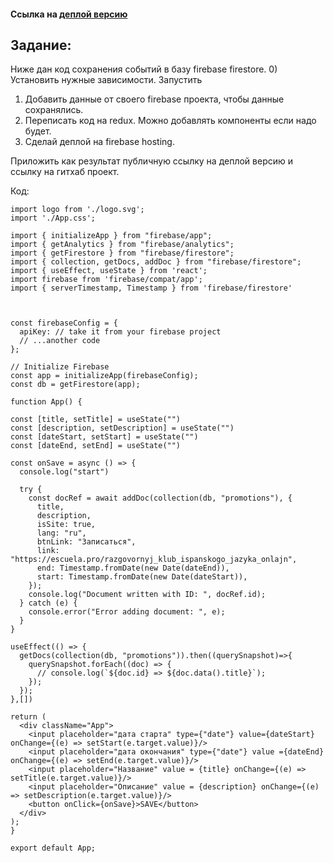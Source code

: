 #### Ссылка на [деплой версию](https://escuela-fd3f6.web.app/)
## Задание:
Ниже дан код сохранения событий в базу firebase firestore.
0) Установить нужные зависимости. Запустить
1) Добавить данные от своего firebase проекта, чтобы данные сохранялись.
2) Переписать код на redux. Можно добавлять компоненты если надо будет.
3) Сделай деплой на firebase hosting.

Приложить как результат публичную ссылку на деплой версию и ссылку на гитхаб проект.

Код:

```
import logo from './logo.svg';
import './App.css';

import { initializeApp } from "firebase/app";
import { getAnalytics } from "firebase/analytics";
import { getFirestore } from "firebase/firestore";
import { collection, getDocs, addDoc } from "firebase/firestore";
import { useEffect, useState } from 'react';
import firebase from 'firebase/compat/app';
import { serverTimestamp, Timestamp } from 'firebase/firestore'



const firebaseConfig = {
  apiKey: // take it from your firebase project
  // ...another code
};

// Initialize Firebase
const app = initializeApp(firebaseConfig);
const db = getFirestore(app);

function App() {

const [title, setTitle] = useState("")
const [description, setDescription] = useState("")
const [dateStart, setStart] = useState("")
const [dateEnd, setEnd] = useState("")

const onSave = async () => {
  console.log("start")

  try {
    const docRef = await addDoc(collection(db, "promotions"), {
      title,
      description,
      isSite: true,
      lang: "ru",
      btnLink: "Записаться",
      link: "https://escuela.pro/razgovornyj_klub_ispanskogo_jazyka_onlajn",
      end: Timestamp.fromDate(new Date(dateEnd)),
      start: Timestamp.fromDate(new Date(dateStart)),
    });
    console.log("Document written with ID: ", docRef.id);
  } catch (e) {
    console.error("Error adding document: ", e);
  }
}

useEffect(() => {
  getDocs(collection(db, "promotions")).then((querySnapshot)=>{
    querySnapshot.forEach((doc) => {
      // console.log(`${doc.id} => ${doc.data().title}`);
    });
  });
},[])

return (
  <div className="App">
    <input placeholder="дата старта" type={"date"} value={dateStart} onChange={(e) => setStart(e.target.value)}/>
    <input placeholder="дата окончания" type={"date"} value ={dateEnd} onChange={(e) => setEnd(e.target.value)}/>
    <input placeholder="Название" value = {title} onChange={(e) => setTitle(e.target.value)}/>
    <input placeholder="Описание" value = {description} onChange={(e) => setDescription(e.target.value)}/>
    <button onClick={onSave}>SAVE</button>
  </div>
);
}

export default App;
```
